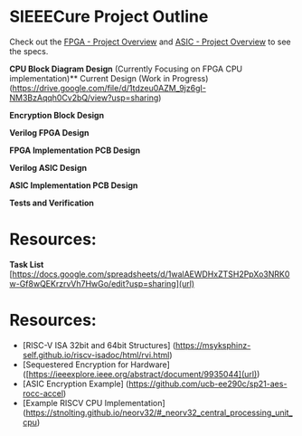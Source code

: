 # SIEEECure Project Outline
Check out the [FPGA - Project Overview](https://inst.eecs.berkeley.edu/~eecs151/fa25/static/fpga/project) and [ASIC - Project Overview](https://inst.eecs.berkeley.edu/~eecs151/fa25/static/asic/project/) to see the specs.

**CPU Block Diagram Design** (Currently Focusing on FPGA CPU implementation)**
Current Design (Work in Progress) (https://drive.google.com/file/d/1tdzeu0AZM_9jz6gI-NM3BzAqqh0Cv2bQ/view?usp=sharing)

**Encryption Block Design**

**Verilog FPGA Design**

**FPGA Implementation PCB Design**

**Verilog ASIC Design**

**ASIC Implementation PCB Design**

**Tests and Verification**

# Resources:
**Task List**
[https://docs.google.com/spreadsheets/d/1walAEWDHxZTSH2PpXo3NRK0w-Gf8wQEKrzrvVh7HwGo/edit?usp=sharing](url)

# Resources:
- [RISC-V ISA 32bit and 64bit Structures] (https://msyksphinz-self.github.io/riscv-isadoc/html/rvi.html)
- [Sequestered Encryption for Hardware] ([https://ieeexplore.ieee.org/abstract/document/9935044](url))
- [ASIC Encryption Example] (https://github.com/ucb-ee290c/sp21-aes-rocc-accel)
- [Example RISCV CPU Implementation] (https://stnolting.github.io/neorv32/#_neorv32_central_processing_unit_cpu)

